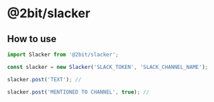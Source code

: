 # @2bit/slacker

## How to use

```typescript
import Slacker from '@2bit/slacker';

const slacker = new Slacker('SLACK_TOKEN', 'SLACK_CHANNEL_NAME');

slacker.post('TEXT'); // 

slacker.post('MENTIONED TO CHANNEL', true); // 

```
